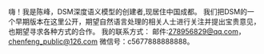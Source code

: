 嗨！我是陈峰，DSM深度语义模型的创建者,现居住中国成都。
我们把DSM的一个早期版本在这里公开，期望自然语言处理的相关人士进行关注并提出宝贵意见，也期望寻求各种方式的合作。
我的联系方式：
邮件:278956829@qq.com，chenfeng_public@126.com
微信号：c5677888888888。
